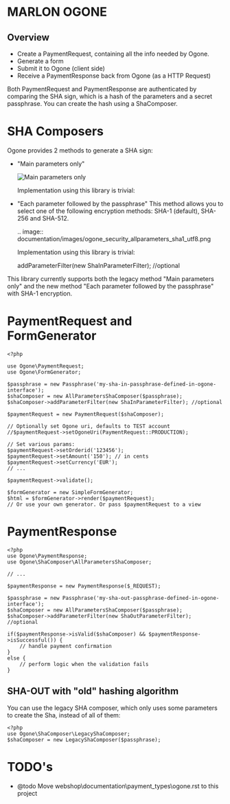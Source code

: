 # MARLON OGONE #

## Overview ##

- Create a PaymentRequest, containing all the info needed by Ogone.
- Generate  a form
- Submit it to Ogone (client side)
- Receive a PaymentResponse back from Ogone (as a HTTP Request)

Both PaymentRequest and PaymentResponse are authenticated by comparing the SHA sign, 
which is a hash of the parameters and a secret passphrase. You can create the hash using a ShaComposer.  

# SHA Composers #

Ogone provides 2 methods to generate a SHA sign:

- "Main parameters only"

  ![Main parameters only](http://github.com/marlon-be/marlon-ogone/documentation/images/ogone_security_legacy.png)
  
  Implementation using this library is trivial:
  
  <?php
	use Ogone\ShaComposer\LegacyShaComposer;
	$shaComposer = new LegacyShaComposer($passphrase);
  

- "Each parameter followed by the passphrase"
  This method allows you to select one of the following encryption methods: SHA-1 (default), SHA-256 and SHA-512.

  .. image:: documentation/images/ogone_security_allparameters_sha1_utf8.png
  
  Implementation using this library is trivial:
  
  <?php
	use Ogone\ShaComposer\AllParametersShaComposer;
	$shaComposer = new AllParametersShaComposer($passphrase);
	$shaComposer->addParameterFilter(new ShaInParameterFilter); //optional
  

This library currently supports both the legacy method "Main parameters only" and the new method "Each parameter followed by the passphrase" with SHA-1 encryption.

# PaymentRequest and FormGenerator #

	<?php

	use Ogone\PaymentRequest;
	use Ogone\FormGenerator;

	$passphrase = new Passphrase('my-sha-in-passphrase-defined-in-ogone-interface');
	$shaComposer = new AllParametersShaComposer($passphrase);
	$shaComposer->addParameterFilter(new ShaInParameterFilter); //optional
	
	$paymentRequest = new PaymentRequest($shaComposer);
	
	// Optionally set Ogone uri, defaults to TEST account
	//$paymentRequest->setOgoneUri(PaymentRequest::PRODUCTION);

	// Set various params:
	$paymentRequest->setOrderid('123456');
	$paymentRequest->setAmount('150'); // in cents
	$paymentRequest->setCurrency('EUR');
	// ...

	$paymentRequest->validate();

	$formGenerator = new SimpleFormGenerator; 
	$html = $formGenerator->render($paymentRequest);
	// Or use your own generator. Or pass $paymentRequest to a view


# PaymentResponse #

  	<?php
	use Ogone\PaymentResponse;
	use Ogone\ShaComposer\AllParametersShaComposer;

	// ...

	$paymentResponse = new PaymentResponse($_REQUEST);

	$passphrase = new Passphrase('my-sha-out-passphrase-defined-in-ogone-interface');
	$shaComposer = new AllParametersShaComposer($passphrase);
	$shaComposer->addParameterFilter(new ShaOutParameterFilter); //optional
	
	if($paymentResponse->isValid($shaComposer) && $paymentResponse->isSuccessful()) {
		// handle payment confirmation
	}
	else {
		// perform logic when the validation fails
	}




## SHA-OUT with "old" hashing algorithm ##

You can use the legacy SHA composer, which only uses some parameters to create the Sha, instead of all of them: 

 	<?php
	use Ogone\ShaComposer\LegacyShaComposer;
	$shaComposer = new LegacyShaComposer($passphrase);
	


# TODO's #

- @todo Move webshop\documentation\payment_types\ogone.rst to this project